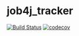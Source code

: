 # job4j_tracker

[![Build Status](https://travis-ci.org/OlegKolchin/job4j_tracker.svg?branch=master)](https://travis-ci.org/OlegKolchin/job4j_tracker)
[![codecov](https://codecov.io/gh/OlegKolchin/job4j_tracker/branch/master/graph/badge.svg?token=UB5CRUN5PF)](undefined)